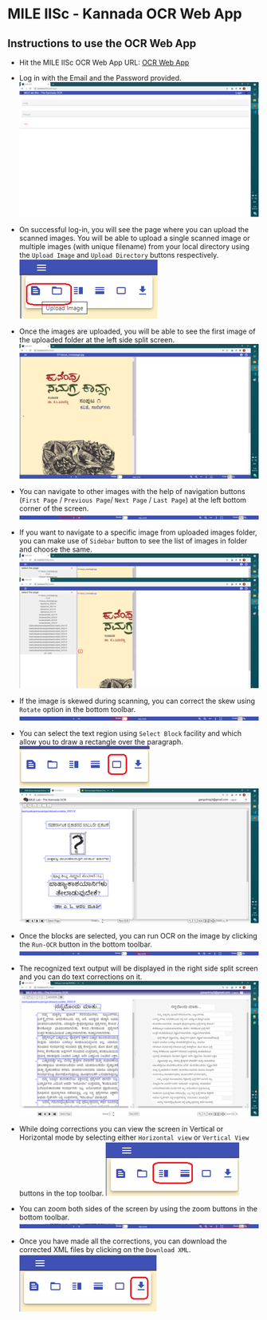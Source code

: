 # MILE IISc - Kannada OCR Web App
## Instructions to use the OCR Web App

- Hit the MILE IISc OCR Web App URL: [OCR Web App](http://169.38.86.211:8080)
- Log in with the Email and the Password provided.
![alt text](Docs/login.png)

- On successful log-in, you will see the page where you can upload the scanned images. You will be able to upload a single scanned image or multiple images (with unique filename) from your local directory using the `Upload Image` and `Upload Directory` buttons respectively.
![alt text](Docs/openImage.png)

- Once the images are uploaded, you will be able to see the first image of the uploaded folder at the left side split screen.
![alt text](Docs/fullScreen.png)

- You can navigate to other images with the help of navigation buttons (`First Page` / `Previous Page`/ `Next Page` / `Last Page`) at the left bottom corner of the screen.
![alt text](Docs/Navigation.png)

- If you want to navigate to a specific image from uploaded images folder, you can make use of `Sidebar` button to see the list of images in folder and choose the same.
![alt text](Docs/SelectPage.png)

- If the image is skewed during scanning, you can correct the skew using `Rotate` option in the bottom toolbar.
![alt text](Docs/rotate.png)

- You can select the text region using `Select Block` facility and which allow you to draw a rectangle over the paragraph.
![alt text](Docs/selected%20block.png)
![alt text](Docs/blocks.png)

- Once the blocks are selected, you can run OCR on the image by clicking the `Run-OCR` button in the bottom toolbar.
![alt text](Docs/Run_ocr.png)

- The recognized text output will be displayed in the right side split screen and you can do text corrections on it.
![alt text](Docs/ocr_ouput.png)

- While doing corrections you can view the screen in Vertical or Horizontal mode by selecting either `Horizontal view` or `Vertical View` buttons in the top toolbar.
![alt text](Docs/Layouts.png)

- You can zoom both sides of the screen by using the zoom buttons in the bottom toolbar.
![alt text](Docs/zoom.png)

- Once you have made all the corrections, you can download the corrected XML files by clicking on the `Download XML`.
![alt text](Docs/extract.png)
